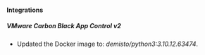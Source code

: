 #### Integrations
##### VMware Carbon Black App Control v2
- Updated the Docker image to: *demisto/python3:3.10.12.63474*.
